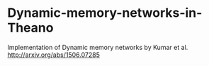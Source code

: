 # Dynamic-memory-networks-in-Theano
Implementation of Dynamic memory networks by Kumar et al. http://arxiv.org/abs/1506.07285
